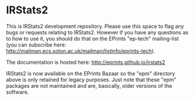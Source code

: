 IRStats2
========

This is IRStats2 development repository. Please use this space to flag any bugs or requests relating to IRStats2. However if you have any questions as to how to use it, you should do that on the EPrints "ep-tech" mailing-list (you can subscribe here: http://mailman.ecs.soton.ac.uk/mailman/listinfo/eprints-tech).

The documentation is hosted here: http://eprints.github.io/irstats2

IRStats2 is now available on the EPrints Bazaar so the "epm" directory above is only retained for legacy purposes. Just note that these "epm" packages are not maintained and are, basically, older versions of the software.
